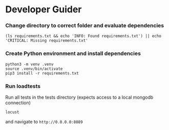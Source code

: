 # Developer Guider

### Change directory to correct folder and evaluate dependencies
```shell
(ls requirements.txt && echo 'INFO: Found requirements.txt') || echo 'CRITICAL: Missing requirements.txt'
```

### Create Python environment and install dependencies
```shell
python3 -m venv .venv
source .venv/bin/activate
pip3 install -r requirements.txt
```

### Run loadtests

Run all tests in the tests directory (expects access to a local mongodb connection)
```shell
locust
```

and navigate to `http://0.0.0.0:8089`
